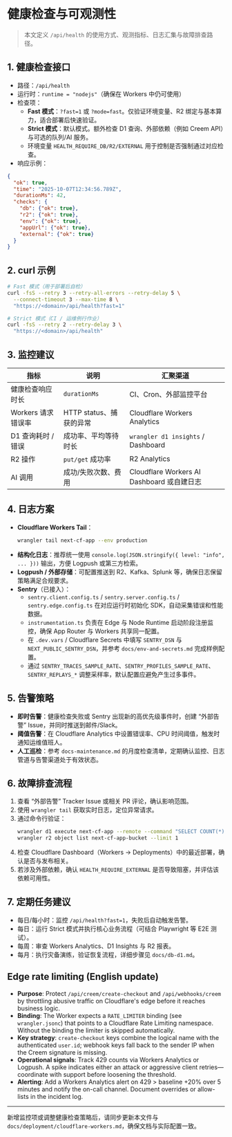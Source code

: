 # 健康检查与可观测性
> 本文定义 `/api/health` 的使用方式、观测指标、日志汇集与故障排查路径。

## 1. 健康检查接口
- 路径：`/api/health`
- 运行时：`runtime = "nodejs"`（确保在 Workers 中仍可使用）
- 检查项：
  - **Fast 模式**：`?fast=1` 或 `?mode=fast`。仅验证环境变量、R2 绑定与基本算力，适合部署后快速验证。
  - **Strict 模式**：默认模式。额外检查 D1 查询、外部依赖（例如 Creem API）与可选的队列/AI 服务。
  - 环境变量 `HEALTH_REQUIRE_DB/R2/EXTERNAL` 用于控制是否强制通过对应检查。
- 响应示例：
```json
{
  "ok": true,
  "time": "2025-10-07T12:34:56.789Z",
  "durationMs": 42,
  "checks": {
    "db": {"ok": true},
    "r2": {"ok": true},
    "env": {"ok": true},
    "appUrl": {"ok": true},
    "external": {"ok": true}
  }
}
```

## 2. curl 示例
```bash
# Fast 模式（用于部署后自检）
curl -fsS --retry 3 --retry-all-errors --retry-delay 5 \
  --connect-timeout 3 --max-time 8 \
  "https://<domain>/api/health?fast=1"

# Strict 模式（CI / 运维例行作业）
curl -fsS --retry 2 --retry-delay 3 \
  "https://<domain>/api/health"
```

## 3. 监控建议
| 指标 | 说明 | 汇聚渠道 |
| --- | --- | --- |
| 健康检查响应时长 | `durationMs` | CI、Cron、外部监控平台 |
| Workers 请求错误率 | HTTP status、捕获的异常 | Cloudflare Workers Analytics |
| D1 查询耗时 / 错误 | 成功率、平均等待时长 | `wrangler d1 insights` / Dashboard |
| R2 操作 | `put/get` 成功率 | R2 Analytics |
| AI 调用 | 成功/失败次数、费用 | Cloudflare Workers AI Dashboard 或自建日志 |

## 4. 日志方案
- **Cloudflare Workers Tail**：
  ```bash
  wrangler tail next-cf-app --env production
  ```
- **结构化日志**：推荐统一使用 `console.log(JSON.stringify({ level: "info", ... }))` 输出，方便 Logpush 或第三方检索。
- **Logpush / 外部存储**：可配置推送到 R2、Kafka、Splunk 等，确保日志保留策略满足合规要求。
- **Sentry**（已接入）：
  - `sentry.client.config.ts` / `sentry.server.config.ts` / `sentry.edge.config.ts` 在对应运行时初始化 SDK，自动采集错误和性能数据。
  - `instrumentation.ts` 负责在 Edge 与 Node Runtime 启动阶段注册监控，确保 App Router 与 Workers 共享同一配置。
  - 在 `.dev.vars` / Cloudflare Secrets 中填写 `SENTRY_DSN` 与 `NEXT_PUBLIC_SENTRY_DSN`，并参考 `docs/env-and-secrets.md` 完成样例配置。
  - 通过 `SENTRY_TRACES_SAMPLE_RATE`、`SENTRY_PROFILES_SAMPLE_RATE`、`SENTRY_REPLAYS_*` 调整采样率，默认配置应避免产生过多事件。

## 5. 告警策略
- **即时告警**：健康检查失败或 Sentry 出现新的高优先级事件时，创建 “外部告警” Issue，并同时推送到邮件/Slack。
- **阈值告警**：在 Cloudflare Analytics 中设置错误率、CPU 时间阈值，触发时通知运维值班人。
- **人工巡检**：参考 `docs-maintenance.md` 的月度检查清单，定期确认监控、日志管道与告警渠道处于有效状态。

## 6. 故障排查流程
1. 查看 “外部告警” Tracker Issue 或相关 PR 评论，确认影响范围。
2. 使用 `wrangler tail` 获取实时日志，定位异常请求。
3. 通过命令行验证：
   ```bash
   wrangler d1 execute next-cf-app --remote --command "SELECT COUNT(*) FROM todos;"
   wrangler r2 object list next-cf-app-bucket --limit 1
   ```
4. 检查 Cloudflare Dashboard（Workers → Deployments）中的最近部署，确认是否与发布相关。
5. 若涉及外部依赖，确认 `HEALTH_REQUIRE_EXTERNAL` 是否导致阻塞，并评估该依赖可用性。

## 7. 定期任务建议
- 每日/每小时：监控 `/api/health?fast=1`，失败后自动触发告警。
- 每日：运行 Strict 模式并执行核心业务流程（可结合 Playwright 等 E2E 测试）。
- 每周：审查 Workers Analytics、D1 Insights 与 R2 报表。
- 每月：执行灾备演练，验证恢复流程，详细步骤见 `docs/db-d1.md`。

## Edge rate limiting (English update)
- **Purpose**: Protect `/api/creem/create-checkout` and `/api/webhooks/creem` by throttling abusive traffic on Cloudflare's edge before it reaches business logic.
- **Binding**: The Worker expects a `RATE_LIMITER` binding (see `wrangler.jsonc`) that points to a Cloudflare Rate Limiting namespace. Without the binding the limiter is skipped automatically.
- **Key strategy**: `create-checkout` keys combine the logical name with the authenticated `user.id`; webhook keys fall back to the sender IP when the Creem signature is missing.
- **Operational signals**: Track 429 counts via Workers Analytics or Logpush. A spike indicates either an attack or aggressive client retries—coordinate with support before loosening the threshold.
- **Alerting**: Add a Workers Analytics alert on 429 > baseline +20% over 5 minutes and notify the on-call channel. Document overrides or allow-lists in the incident log.

---

新增监控项或调整健康检查策略后，请同步更新本文件与 `docs/deployment/cloudflare-workers.md`，确保文档与实际配置一致。
